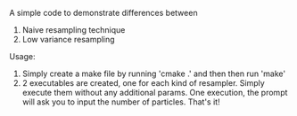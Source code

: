 A simple code to demonstrate differences between

1. Naive resampling technique
2. Low variance resampling

Usage:

1. Simply create a make file by running 'cmake .' and then then run 'make'
2. 2 executables are created, one for each kind of resampler. Simply execute them without any additional params. One execution, the prompt will ask you to input the number of particles. That's it!



